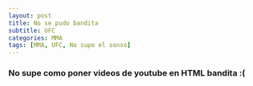 ```yaml
---
layout: post
title: No se pudo bandita 
subtitle: UFC 
categories: MMA
tags: [MMA, UFC, No supo el sonso]
---
```


### No supe como poner videos de youtube en HTML bandita :(
